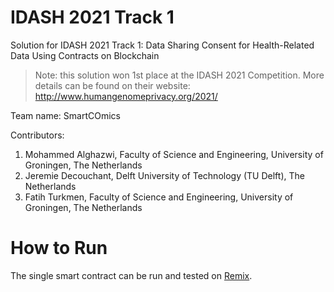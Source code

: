 # IDASH 2021 Track 1

Solution for IDASH 2021 Track 1: Data Sharing Consent for Health-Related Data Using Contracts on Blockchain

> Note: this solution won 1st place at the IDASH 2021 Competition. More details can be found on their website: http://www.humangenomeprivacy.org/2021/

Team name: SmartCOmics

Contributors:

1. Mohammed Alghazwi, Faculty of Science and Engineering, University of Groningen, The Netherlands
2. Jeremie Decouchant, Delft University of Technology (TU Delft), The Netherlands
3. Fatih Turkmen, Faculty of Science and Engineering, University of Groningen, The Netherlands

# How to Run
The single smart contract can be run and tested on [Remix](https://remix.ethereum.org/). 